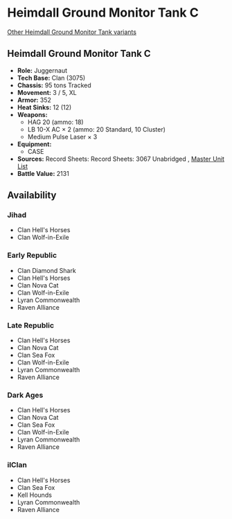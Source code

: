 # Heimdall Ground Monitor Tank C 

[Other Heimdall Ground Monitor Tank variants](../heimdall_ground_monitor_tank.md) 

## Heimdall Ground Monitor Tank C 

- **Role:** Juggernaut 
- **Tech Base:** Clan (3075) 
- **Chassis:** 95 tons Tracked 
- **Movement:** 3 / 5, XL 
- **Armor:** 352 
- **Heat Sinks:** 12 (12) 
- **Weapons:** 
  - HAG 20 (ammo: 18) 
  - LB 10-X AC × 2 (ammo: 20 Standard, 10 Cluster) 
  - Medium Pulse Laser × 3 
- **Equipment:** 
  - CASE 
- **Sources:** Record Sheets: Record Sheets: 3067 Unabridged , [Master Unit List](http://masterunitlist.info/Unit/Details/5743) 
- **Battle Value:** 2131 

## Availability 

### Jihad 

- Clan Hell's Horses 
- Clan Wolf-in-Exile 

### Early Republic 

- Clan Diamond Shark 
- Clan Hell's Horses 
- Clan Nova Cat 
- Clan Wolf-in-Exile 
- Lyran Commonwealth 
- Raven Alliance 

### Late Republic 

- Clan Hell's Horses 
- Clan Nova Cat 
- Clan Sea Fox 
- Clan Wolf-in-Exile 
- Lyran Commonwealth 
- Raven Alliance 

### Dark Ages 

- Clan Hell's Horses 
- Clan Nova Cat 
- Clan Sea Fox 
- Clan Wolf-in-Exile 
- Lyran Commonwealth 
- Raven Alliance 

### ilClan 

- Clan Hell's Horses 
- Clan Sea Fox 
- Kell Hounds 
- Lyran Commonwealth 
- Raven Alliance 

